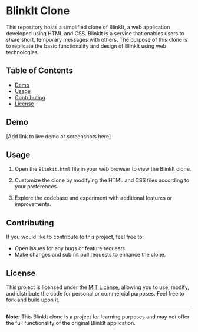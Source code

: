 # BlinkIt Clone

This repository hosts a simplified clone of BlinkIt, a web application developed using HTML and CSS. BlinkIt is a service that enables users to share short, temporary messages with others. The purpose of this clone is to replicate the basic functionality and design of BlinkIt using web technologies.

## Table of Contents

- [Demo](#demo)
- [Usage](#usage)
- [Contributing](#contributing)
- [License](#license)

## Demo

[Add link to live demo or screenshots here]

## Usage

1. Open the `Blinkit.html` file in your web browser to view the BlinkIt clone.

2. Customize the clone by modifying the HTML and CSS files according to your preferences.

3. Explore the codebase and experiment with additional features or improvements.

## Contributing

If you would like to contribute to this project, feel free to:

- Open issues for any bugs or feature requests.
- Make changes and submit pull requests to enhance the clone.

## License

This project is licensed under the [MIT License](LICENSE), allowing you to use, modify, and distribute the code for personal or commercial purposes. Feel free to fork and build upon it.

---

**Note:** This BlinkIt clone is a project for learning purposes and may not offer the full functionality of the original BlinkIt application.
